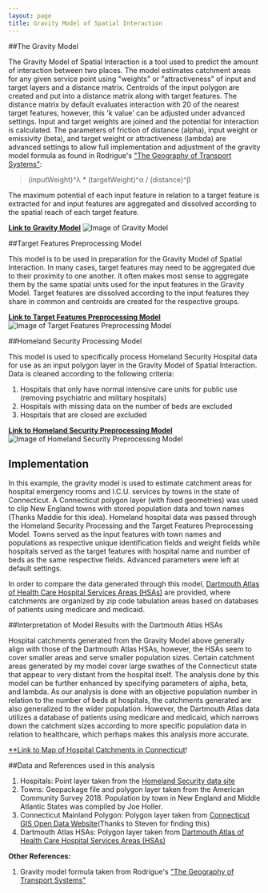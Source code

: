 ```yaml
---
layout: page
title: Gravity Model of Spatial Interaction
---
```


##The Gravity Model

The Gravity Model of Spatial Interaction is a tool used to predict the amount of interaction between two places. The model estimates catchment areas for any given service point using "weights" or "attractiveness" of input and target layers and a distance matrix. Centroids of the input polygon are created and put into a distance matrix along with target features. The distance matrix by default evaluates interaction with 20 of the nearest target features, however, this 'k value' can be adjusted under advanced settings. Input and target weights are joined and the potential for interaction is calculated. The parameters of friction of distance (alpha), input weight or emissivity (beta), and target weight or attractiveness (lambda) are advanced settings to allow full implementation and adjustment of the gravity model formula as found in Rodrigue's ["The Geography of Transport Systems"](https://transportgeography.org/contents/methods/spatial-interactions-gravity-model/):
>(inputWeight)^λ * (targetWeight)^α / (distance)^β

The maximum potential of each input feature in relation to a target feature is extracted for and input features are aggregated and dissolved according to the spatial reach of each target feature.

[**Link to Gravity Model**](assets/GravityModel.model3)
![Image of Gravity Model](assets/GravityModel)

##Target Features Preprocessing Model

This model is to be used in preparation for the Gravity Model of Spatial Interaction. In many cases, target features may need to be aggregated due to their proximity to one another. It often makes most sense to aggregate them by the same spatial units used for the input features in the Gravity Model. Target features are dissolved according to the input features they share in common and centroids are created for the respective groups.

[**Link to Target Features Preprocessing Model**](assets/TargetFeaturesPreprocessing2.model3)
![Image of Target Features Preprocessing Model](assets/TargetFeatures)

##Homeland Security Processing Model

This model is used to specifically process Homeland Security Hospital data for use as an input polygon layer in the Gravity Model of Spatial Interaction. Data is cleaned according to the following criteria:
1. Hospitals that only have normal intensive care units for public use (removing psychiatric and military hospitals)
2. Hospitals with missing data on the number of beds are excluded
3. Hospitals that are closed are excluded

[**Link to Homeland Security Preprocessing Model**](assets/HomelandSecurityPreprocessing.model3)
![Image of Homeland Security Preprocessing Model](assets/HomelandSec)


## Implementation

In this example, the gravity model is used to estimate catchment areas for hospital emergency rooms and I.C.U. services by towns in the state of Connecticut. A Connecticut polygon layer (with fixed geometries) was used to clip New England towns with stored population data and town names (Thanks Maddie for this idea). Homeland hospital data was passed through the Homeland Security Processing and the Target Features Preprocessing Model. Towns served as the input features with town names and populations as respective unique identification fields and weight fields while hospitals served as the target features with hospital name and number of beds as the same respective fields. Advanced parameters were left at default settings.

In order to compare the data generated through this model, [Dartmouth Atlas of Health Care Hospital Services Areas (HSAs)](https://hifld-geoplatform.opendata.arcgis.com/datasets/6ac5e325468c4cb9b905f1728d6fbf0f_0) are provided, where catchments are organized by zip code tabulation areas based on databases of patients using medicare and medicaid.


##Interpretation of Model Results with the Dartmouth Atlas HSAs

Hospital catchments generated from the Gravity Model above generally align with those of the Dartmouth Atlas HSAs, however, the HSAs seem to cover smaller areas and serve smaller population sizes. Certain catchment areas generated by my model cover large swathes of the Connecticut state that appear to very distant from the hospital itself. The analysis done by this model can be further enhanced by specifying parameters of alpha, beta, and lambda. As our analysis is done with an objective population number in relation to the number of beds at hospitals, the catchments generated are also generalized to the wider population. However, the Dartmouth Atlas data utilizes a database of patients using medicare and medicaid, which narrows down the catchment sizes according to more specific population data in relation to healthcare, which perhaps makes this analysis more accurate.


[**Link to Map of Hospital Catchments in Connecticut](assets/)!

##Data and References used in this analysis

1. Hospitals: Point layer taken from the [Homeland Security data site](https://hifld-geoplatform.opendata.arcgis.com/datasets/6ac5e325468c4cb9b905f1728d6fbf0f_0)
2. Towns: Geopackage file and polygon layer taken from the American Community Survey 2018. Population by town in New England and Middle Atlantic States was compiled by Joe Holler.
3. Connecticut Mainland Polygon: Polygon layer taken from [Connecticut GIS Open Data Website](https://ct-deep-gis-open-data-website-ctdeep.hub.arcgis.com/datasets/connecticut-mainland-polygon?geometry=-75.593%2C40.778%2C-69.913%2C42.218)(Thanks to Steven for finding this)
4. Dartmouth Atlas HSAs: Polygon layer taken from [Dartmouth Atlas of Health Care Hospital Services Areas (HSAs)](https://hifld-geoplatform.opendata.arcgis.com/datasets/6ac5e325468c4cb9b905f1728d6fbf0f_0)

**Other References:**
1. Gravity model formula taken from Rodrigue's ["The Geography of Transport Systems"](https://transportgeography.org/contents/methods/spatial-interactions-gravity-model/)
